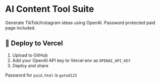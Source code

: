 
# AI Content Tool Suite

Generate TikTok/Instagram ideas using OpenAI. Password protected paid page included.

## 🚀 Deploy to Vercel

1. Upload to GitHub
2. Add your OpenAI API key to Vercel env as `OPENAI_API_KEY`
3. Deploy and share

Password for `paid.html` is `gated123`
